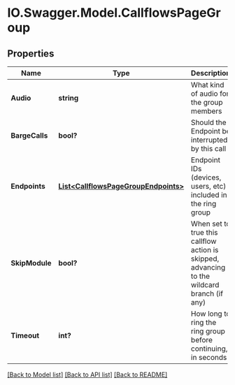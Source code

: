 # IO.Swagger.Model.CallflowsPageGroup
## Properties

Name | Type | Description | Notes
------------ | ------------- | ------------- | -------------
**Audio** | **string** | What kind of audio for the group members | [default to AudioEnum.OneWay]
**BargeCalls** | **bool?** | Should the Endpoint be interrupted by this call | [optional] 
**Endpoints** | [**List&lt;CallflowsPageGroupEndpoints&gt;**](CallflowsPageGroupEndpoints.md) | Endpoint IDs (devices, users, etc) included in the ring group | 
**SkipModule** | **bool?** | When set to true this callflow action is skipped, advancing to the wildcard branch (if any) | [optional] 
**Timeout** | **int?** | How long to ring the ring group before continuing, in seconds | [optional] 

[[Back to Model list]](../README.md#documentation-for-models) [[Back to API list]](../README.md#documentation-for-api-endpoints) [[Back to README]](../README.md)

